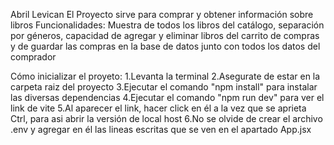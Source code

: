 
Abril Levican
El Proyecto sirve para comprar y obtener información sobre libros
Funcionalidades: Muestra de todos los libros del catálogo, separación por géneros, capacidad de agregar y eliminar 
libros del carrito de compras y de guardar las compras en la base de datos junto con todos los datos del comprador

Cómo inicializar el proyeto:
1.Levanta la terminal
2.Asegurate de estar en la carpeta raiz del proyecto
3.Ejecutar el comando "npm install" para instalar las diversas dependencias
4.Ejecutar el comando "npm run dev" para ver el link de vite
5.Al aparecer el link, hacer click en él a la vez que se aprieta Ctrl, para asi abrir la versión de local host
6.No se olvide de crear el archivo .env y agregar en él las lineas escritas que se ven en el apartado App.jsx
